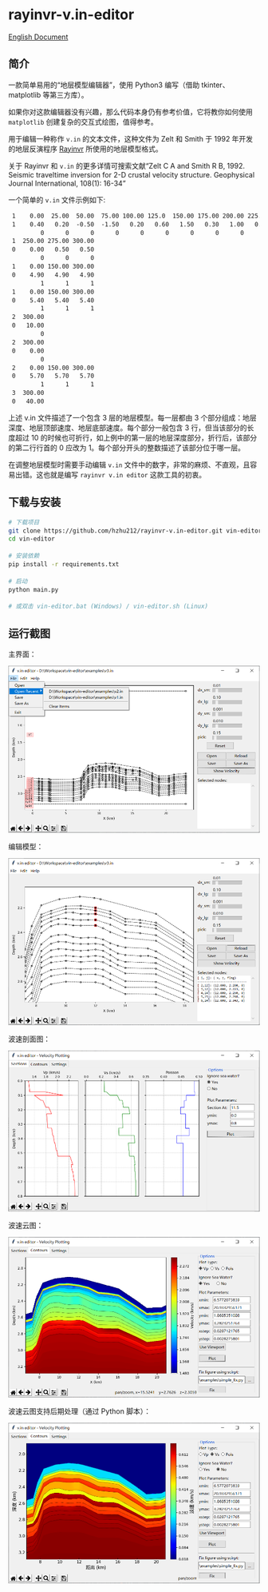 # rayinvr-v.in-editor

[English Document](https://github.com/hzhu212/rayinvr-v.in-editor/blob/master/readme_en.md)

## 简介

一款简单易用的“地层模型编辑器”，使用 Python3 编写（借助 tkinter、matplotlib 等第三方库）。

如果你对这款编辑器没有兴趣，那么代码本身仍有参考价值，它将教你如何使用 `matplotlib` 创建复杂的交互式绘图，值得参考。

用于编辑一种称作 `v.in` 的文本文件，这种文件为 Zelt 和 Smith 于 1992 年开发的地层反演程序 [Rayinvr](http://terra.rice.edu/department/faculty/zelt/rayinvr.html) 所使用的地层模型格式。

关于 Rayinvr 和 `v.in` 的更多详情可搜索文献“Zelt C A and Smith R B, 1992. Seismic traveltime inversion for 2-D crustal velocity structure. Geophysical Journal International, 108(1): 16-34”

一个简单的 `v.in` 文件示例如下:

```txt
 1    0.00  25.00  50.00  75.00 100.00 125.0  150.00 175.00 200.00 225.00
 1    0.40   0.20  -0.50  -1.50   0.20   0.60   1.50   0.30   1.00   0.70
         0      0      0      0      0      0      0      0      0      0
 1  250.00 275.00 300.00
 0    0.00   0.50   0.50
         0      0      0
 1    0.00 150.00 300.00
 0    4.90   4.90   4.90
         1      1      1
 1    0.00 150.00 300.00
 0    5.40   5.40   5.40
         1      1      1
 2  300.00
 0   10.00
         0
 2  300.00
 0    0.00
         0
 2    0.00 150.00 300.00
 0    5.70   5.70   5.70
         1      1      1
 3  300.00
 0   40.00
```

上述 v.in 文件描述了一个包含 3 层的地层模型。每一层都由 3 个部分组成：地层深度、地层顶部速度、地层底部速度。每个部分一般包含 3 行，但当该部分的长度超过 10 的时候也可折行，如上例中的第一层的地层深度部分，折行后，该部分的第二行行首的 0 应改为 1。每个部分开头的整数描述了该部分位于哪一层。

在调整地层模型时需要手动编辑 `v.in` 文件中的数字，非常的麻烦、不直观，且容易出错。这也就是编写 `rayinvr v.in editor` 这款工具的初衷。

## 下载与安装

```sh
# 下载项目
git clone https://github.com/hzhu212/rayinvr-v.in-editor.git vin-editor
cd vin-editor

# 安装依赖
pip install -r requirements.txt

# 启动
python main.py

# 或双击 vin-editor.bat (Windows) / vin-editor.sh (Linux)
```

## 运行截图

主界面：

![Alt text](https://raw.githubusercontent.com/hzhu212/image-store/master/blog/20200103173729.png)

编辑模型：

![Alt text](https://raw.githubusercontent.com/hzhu212/image-store/master/blog/20200103173857.png)

波速剖面图：

![Alt text](https://raw.githubusercontent.com/hzhu212/image-store/master/blog/20200103173931.png)

波速云图：

![Alt text](https://raw.githubusercontent.com/hzhu212/image-store/master/blog/20200103174006.png)

波速云图支持后期处理（通过 Python 脚本）：

![Alt text](https://raw.githubusercontent.com/hzhu212/image-store/master/blog/20200103174046.png)
